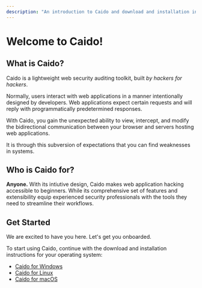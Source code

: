```yaml
---
description: "An introduction to Caido and download and installation instructions for Windows, Linux, and macOS."
---
```


# Welcome to Caido!

## What is Caido?

Caido is a lightweight web security auditing toolkit, built _by hackers for hackers_.

Normally, users interact with web applications in a manner intentionally designed by developers. Web applications expect certain requests and will reply with programmatically predetermined responses.

With Caido, you gain the unexpected ability to view, intercept, and modify the bidirectional communication between your browser and servers hosting web applications.

It is through this subversion of expectations that you can find weaknesses in systems.

## Who is Caido for?

**Anyone.** With its intiutive design, Caido makes web application hacking accessible to beginners. While its comprehensive set of features and extensibility equip experienced security professionals with the tools they need to streamline their workflows.

## Get Started

We are excited to have you here. Let's get you onboarded.

To start using Caido, continue with the download and installation instructions for your operating system:

- [Caido for Windows](/quickstart/windows.md)
- [Caido for Linux](/quickstart/linux.md)
- [Caido for macOS](/quickstart/mac.md)
